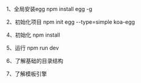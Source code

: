 
1、全局安装egg
npm install egg -g

2、初始化项目
npm init egg --type=simple koa-egg


4、初始化
npm install

5、运行
npm run dev

6、了解基础的目录结构

7、了解模板引擎
